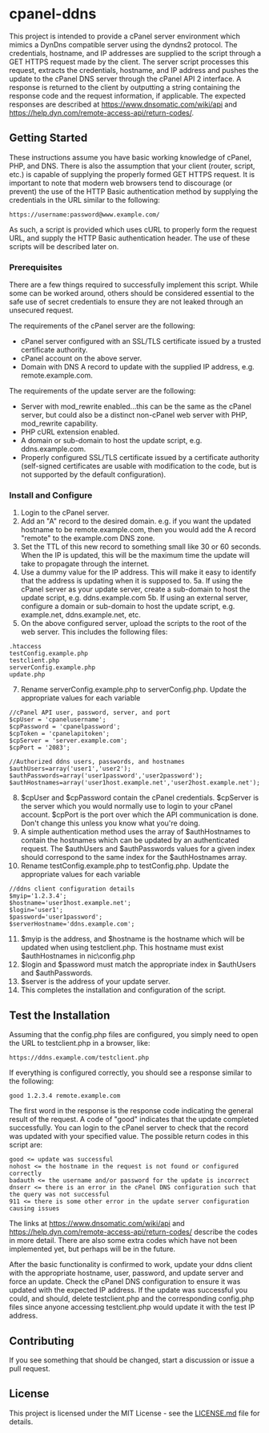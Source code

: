# cpanel-ddns

This project is intended to provide a cPanel server environment which mimics a DynDns compatible server using the dyndns2 protocol. The credentials, hostname, and IP addresses are supplied to the script through a GET HTTPS request made by the client. The server script processes this request, extracts the credentials, hostname, and IP address and pushes the update to the cPanel DNS server through the cPanel API 2 interface. A response is returned to the client by outputting a string containing the response code and the request information, if applicable. The expected responses are described at https://www.dnsomatic.com/wiki/api and https://help.dyn.com/remote-access-api/return-codes/.

## Getting Started

These instructions assume you have basic working knowledge of cPanel, PHP, and DNS. There is also the assumption that your client (router, script, etc.) is capable of supplying the properly formed GET HTTPS request. It is important to note that modern web browsers tend to discourage (or prevent) the use of the HTTP Basic authentication method by supplying the credentials in the URL similar to the following:

```
https://username:password@www.example.com/
```

As such, a script is provided which uses cURL to properly form the request URL, and supply the HTTP Basic authentication header. The use of these scripts will be described later on.

### Prerequisites

There are a few things required to successfully implement this script. While some can be worked around, others should be considered essential to the safe use of secret credentials to ensure they are not leaked through an unsecured request.

The requirements of the cPanel server are the following:

* cPanel server configured with an SSL/TLS certificate issued by a trusted certificate authority.
* cPanel account on the above server.
* Domain with DNS A record to update with the supplied IP address, e.g. remote.example.com.

The requirements of the update server are the following:

* Server with mod_rewrite enabled...this can be the same as the cPanel server, but could also be a distinct non-cPanel web server with PHP, mod_rewrite capability.
* PHP cURL extension enabled.
* A domain or sub-domain to host the update script, e.g. ddns.example.com.
* Properly configured SSL/TLS certificate issued by a certificate authority (self-signed certificates are usable with modification to the code, but is not supported by the default configuration).

### Install and Configure

1. Login to the cPanel server.
2. Add an "A" record to the desired domain. e.g. if you want the updated hostname to be remote.example.com, then you would add the A record "remote" to the example.com DNS zone.
3. Set the TTL of this new record to something small like 30 or 60 seconds. When the IP is updated, this will be the maximum time the update will take to propagate through the internet.
4. Use a dummy value for the IP address. This will make it easy to identify that the address is updating when it is supposed to.
5a. If using the cPanel server as your update server, create a sub-domain to host the update script, e.g. ddns.example.com
5b. If using an external server, configure a domain or sub-domain to host the update script, e.g. example.net, ddns.example.net, etc.
6. On the above configured server, upload the scripts to the root of the web server. This includes the following files:
```
.htaccess
testConfig.example.php
testclient.php
serverConfig.example.php
update.php
```
7. Rename serverConfig.example.php to serverConfig.php. Update the appropriate values for each variable
```
//cPanel API user, password, server, and port
$cpUser = 'cpanelusername';
$cpPassword = 'cpanelpassword';
$cpToken = 'cpanelapitoken';
$cpServer = 'server.example.com';
$cpPort = '2083';

//Authorized ddns users, passwords, and hostnames
$authUsers=array('user1','user2');
$authPasswords=array('user1password','user2password');
$authHostnames=array('user1host.example.net','user2host.example.net');
```
8. $cpUser and $cpPassword contain the cPanel credentials. $cpServer is the server which you would normally use to login to your cPanel account. $cpPort is the port over which the API communication is done. Don't change this unless you know what you're doing.
9. A simple authentication method uses the array of $authHostnames to contain the hostnames which can be updated by an authenticated request. The $authUsers and $authPasswords values for a given index should correspond to the same index for the $authHostnames array.
10. Rename testConfig.example.php to testConfig.php. Update the appropriate values for each variable
```
//ddns client configuration details
$myip='1.2.3.4';
$hostname='user1host.example.net';
$login='user1';
$password='user1password';
$serverHostname='ddns.example.com';
```
11. $myip is the address, and $hostname is the hostname which will be updated when using testclient.php. This hostname must exist $authHostnames in nic\config.php
12. $login and $password must match the appropriate index in $authUsers and $authPasswords.
13. $server is the address of your update server.
14. This completes the installation and configuration of the script. 

## Test the Installation

Assuming that the config.php files are configured, you simply need to open the URL to testclient.php in a browser, like:
```
https://ddns.example.com/testclient.php
```

If everything is configured correctly, you should see a response similar to the following:
```
good 1.2.3.4 remote.example.com
```

The first word in the response is the response code indicating the general result of the request. A code of "good" indicates that the update completed successfully. You can login to the cPanel server to check that the record was updated with your specified value. The possible return codes in this script are:
```
good <= update was successful
nohost <= the hostname in the request is not found or configured correctly
badauth <= the username and/or password for the update is incorrect
dnserr <= there is an error in the cPanel DNS configuration such that the query was not successful
911 <= there is some other error in the update server configuration causing issues
```

The links at https://www.dnsomatic.com/wiki/api and https://help.dyn.com/remote-access-api/return-codes/ describe the codes in more detail. There are also some extra codes which have not been implemented yet, but perhaps will be in the future.

After the basic functionality is confirmed to work, update your ddns client with the appropriate hostname, user, password, and update server and force an update. Check the cPanel DNS configuration to ensure it was updated with the expected IP address. If the update was successful you could, and should, delete testclient.php and the corresponding config.php files since anyone accessing testclient.php would update it with the test IP address.

## Contributing

If you see something that should be changed, start a discussion or issue a pull request.

## License

This project is licensed under the MIT License - see the [LICENSE.md](LICENSE.md) file for details.
